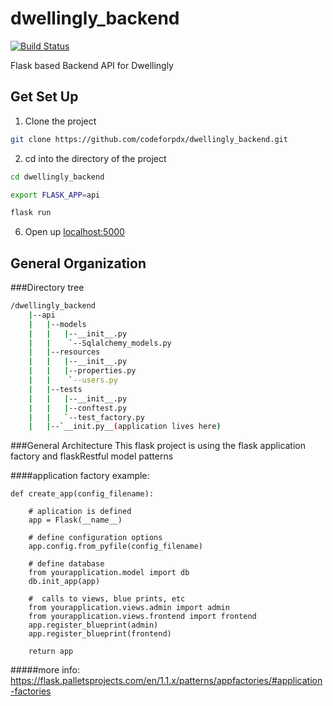 # dwellingly_backend

[![Build Status](https://travis-ci.com/codeforpdx/dwellingly_backend.svg?branch=api)](https://travis-ci.com/codeforpdx/dwellingly_backend)

Flask based Backend API for Dwellingly 



## Get Set Up


1) Clone the project

```bash
git clone https://github.com/codeforpdx/dwellingly_backend.git
```

2. cd into the directory of the project

```bash
cd dwellingly_backend
```



```bash
export FLASK_APP=api 

flask run

```

6. Open up [localhost:5000](http://localhost:5000)

## General Organization




###Directory tree
```bash
/dwellingly_backend
    |--api
    |   |--models
    |   |   |--__init__.py
    |   |    `--Sqlalchemy_models.py
    |   |--resources
    |   |   |--__init__.py
    |   |   |--properties.py
    |   |    `--users.py
    |   |--tests
    |   |   |--__init__.py
    |   |   |--conftest.py
    |   |   `--test_factory.py
    |   |--`__init.py__(application lives here)

```

###General Architecture
This flask project is using the flask application factory and flaskRestful model patterns

####application factory  example:
````
def create_app(config_filename):

    # aplication is defined
    app = Flask(__name__)

    # define configuration options
    app.config.from_pyfile(config_filename)

    # define database
    from yourapplication.model import db
    db.init_app(app)
    
    #  calls to views, blue prints, etc
    from yourapplication.views.admin import admin
    from yourapplication.views.frontend import frontend
    app.register_blueprint(admin)
    app.register_blueprint(frontend)

    return app
````
#####more info:
https://flask.palletsprojects.com/en/1.1.x/patterns/appfactories/#application-factories


